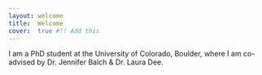 ```yaml
---
layout: welcome
title:  Welcome
cover:  true #!! Add this
---
```


I am a PhD student at the University of Colorado, Boulder, where I am co-advised by Dr. Jennifer Balch & Dr. Laura Dee.

